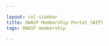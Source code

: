 ```yaml
---

layout: col-sidebar
title: OWASP Membership Portal (WIP)
tags: OWASP membership

---
```


<div id='member-qr' style='float:right;'>
</div>
<div id='member-info'>
</div>

<script>
  $(function() {
    cfauth = Cookies.get('CF_Authorization');
    if(cfauth) {
      token = getParsedJwt(cfauth);
      $('#member-info').fill_member_info(token['payload']['email']);
      $('#member-qr').kjua({text: 'https://owasp.org/manage-membership/'});
      $.get( "https://owaspadmin.azurewebsites.net/api/get-member-info?code=mWP6TjdDSJZOQIZQNtb2fUPuzuIamwaobBZUTnN24JEdtFybiTDl7A==", { email :"harold.blankenship@owasp.com" }, function( data ) {
          alert( data );
        });
  
    } else {
      $('#member-info').fill_member_info('test.leader@owasp.org');
      $('#member-qr').kjua({text: 'https://owasp.org/manage-membership/'});
    }
  })
  
  $.fn.fill_member_info = function(email_address) {
        html = "Welcome, " + email_address + ".  Here is your information:";
        html += "<p><strong>First Name:</strong>Test<br>";
        html += "<strong>Last Name:</strong>Leader<br>";
        html += "<strong>Member Number:</strong>8adxzfka3993dfavh<br>";
        html += "<strong>Email:</strong>test.leader@owasp.org<br>";
        html += "<strong>Email:</strong>second.email@some.place<br>";
        html += "<strong>Address:</strong>1234 Many Streets<br>";
        html += "<strong>City:</strong>Citytownville<br>";
        html += "<strong>State:</strong>Unionstate<br>";
        html += "<strong>Postal Code:</strong>534231<br";
        this.html(html);
    }
  
  function getParsedJwt(strtoken) {
    token = {}
    splits = strtoken.split('.')
  try {
    token['header'] = JSON.parse(atob(splits[0]))
  } catch(e) {
  }
  try {
    token['payload'] = JSON.parse(atob(splits[1]))
  } catch (e) { 
  }
  
  try {
    token['signature'] = splits[2]
  } catch (e) { 
  }
  return token
}


</script>
